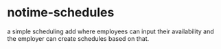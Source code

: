 # notime-schedules
a simple scheduling add where employees can input their availability and the employer can create schedules based on that.
